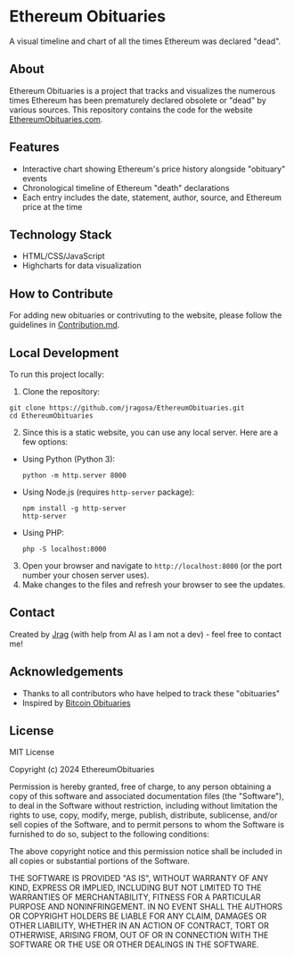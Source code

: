 # Ethereum Obituaries

A visual timeline and chart of all the times Ethereum was declared "dead".

## About

Ethereum Obituaries is a project that tracks and visualizes the numerous times Ethereum has been prematurely declared obsolete or "dead" by various sources. This repository contains the code for the website [EthereumObituaries.com](https://ethereumobituaries.com).

## Features

- Interactive chart showing Ethereum's price history alongside "obituary" events
- Chronological timeline of Ethereum "death" declarations
- Each entry includes the date, statement, author, source, and Ethereum price at the time

## Technology Stack

- HTML/CSS/JavaScript
- Highcharts for data visualization

## How to Contribute

For adding new obituaries or contrivuting to the website, please follow the guidelines in [Contribution.md](Contribution.md).

## Local Development

To run this project locally:

1. Clone the repository:
```
git clone https://github.com/jragosa/EthereumObituaries.git
cd EthereumObituaries
```

2. Since this is a static website, you can use any local server. Here are a few options:
- Using Python (Python 3):
  ```
  python -m http.server 8000
  ```
- Using Node.js (requires `http-server` package):
  ```
  npm install -g http-server
  http-server
  ```
- Using PHP:
  ```
  php -S localhost:8000
  ```
3. Open your browser and navigate to `http://localhost:8000` (or the port number your chosen server uses).
4. Make changes to the files and refresh your browser to see the updates.

## Contact

Created by [Jrag](https://twitter.com/Jrag0x) (with help from AI as I am not a dev) - feel free to contact me!

## Acknowledgements

- Thanks to all contributors who have helped to track these "obituaries"
- Inspired by [Bitcoin Obituaries](https://99bitcoins.com/bitcoin-obituaries/)

## License

MIT License

Copyright (c) 2024 EthereumObituaries

Permission is hereby granted, free of charge, to any person obtaining a copy
of this software and associated documentation files (the "Software"), to deal
in the Software without restriction, including without limitation the rights
to use, copy, modify, merge, publish, distribute, sublicense, and/or sell
copies of the Software, and to permit persons to whom the Software is
furnished to do so, subject to the following conditions:

The above copyright notice and this permission notice shall be included in all
copies or substantial portions of the Software.

THE SOFTWARE IS PROVIDED "AS IS", WITHOUT WARRANTY OF ANY KIND, EXPRESS OR
IMPLIED, INCLUDING BUT NOT LIMITED TO THE WARRANTIES OF MERCHANTABILITY,
FITNESS FOR A PARTICULAR PURPOSE AND NONINFRINGEMENT. IN NO EVENT SHALL THE
AUTHORS OR COPYRIGHT HOLDERS BE LIABLE FOR ANY CLAIM, DAMAGES OR OTHER
LIABILITY, WHETHER IN AN ACTION OF CONTRACT, TORT OR OTHERWISE, ARISING FROM,
OUT OF OR IN CONNECTION WITH THE SOFTWARE OR THE USE OR OTHER DEALINGS IN THE
SOFTWARE.